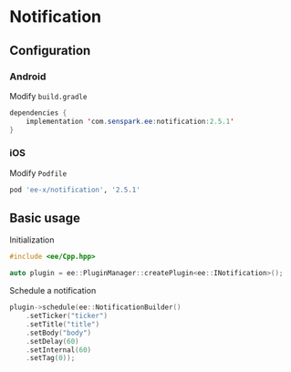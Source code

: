 # Notification
## Configuration
### Android
Modify `build.gradle`
```java
dependencies {
    implementation 'com.senspark.ee:notification:2.5.1'
}
```

### iOS
Modify `Podfile`
```ruby
pod 'ee-x/notification', '2.5.1'
```

## Basic usage
Initialization
```cpp
#include <ee/Cpp.hpp>

auto plugin = ee::PluginManager::createPlugin<ee::INotification>();
```

Schedule a notification
```cpp
plugin->schedule(ee::NotificationBuilder()
    .setTicker("ticker")
    .setTitle("title")
    .setBody("body")
    .setDelay(60)
    .setInternal(60)
    .setTag(0));
```